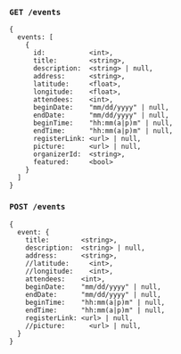 ### `GET /events`

    {
      events: [
        {
          id:           <int>,
          title:        <string>,
          description:  <string> | null,
          address:      <string>,
          latitude:     <float>,
          longitude:    <float>,
          attendees:    <int>,
          beginDate:    "mm/dd/yyyy" | null,
          endDate:      "mm/dd/yyyy" | null,
          beginTime:    "hh:mm(a|p)m" | null,
          endTime:      "hh:mm(a|p)m" | null,
          registerLink: <url> | null,
          picture:      <url> | null,
          organizerId:  <string>,
          featured:     <bool>
        }
      ]
    }

### `POST /events`

    {
      event: {
        title:        <string>,
        description:  <string> | null,
        address:      <string>,
        //latitude:     <int>,
        //longitude:    <int>,
        attendees:    <int>,
        beginDate:    "mm/dd/yyyy" | null,
        endDate:      "mm/dd/yyyy" | null,
        beginTime:    "hh:mm(a|p)m" | null,
        endTime:      "hh:mm(a|p)m" | null,
        registerLink: <url> | null,
        //picture:      <url> | null,
      }
    }
